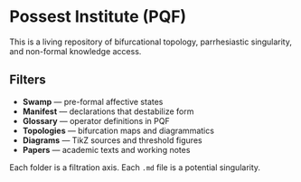 # Possest Institute (PQF)

This is a living repository of bifurcational topology, parrhesiastic singularity, and non-formal knowledge access.

## Filters

- **Swamp** — pre-formal affective states
- **Manifest** — declarations that destabilize form
- **Glossary** — operator definitions in PQF
- **Topologies** — bifurcation maps and diagrammatics
- **Diagrams** — TikZ sources and threshold figures
- **Papers** — academic texts and working notes

Each folder is a filtration axis. Each `.md` file is a potential singularity.
